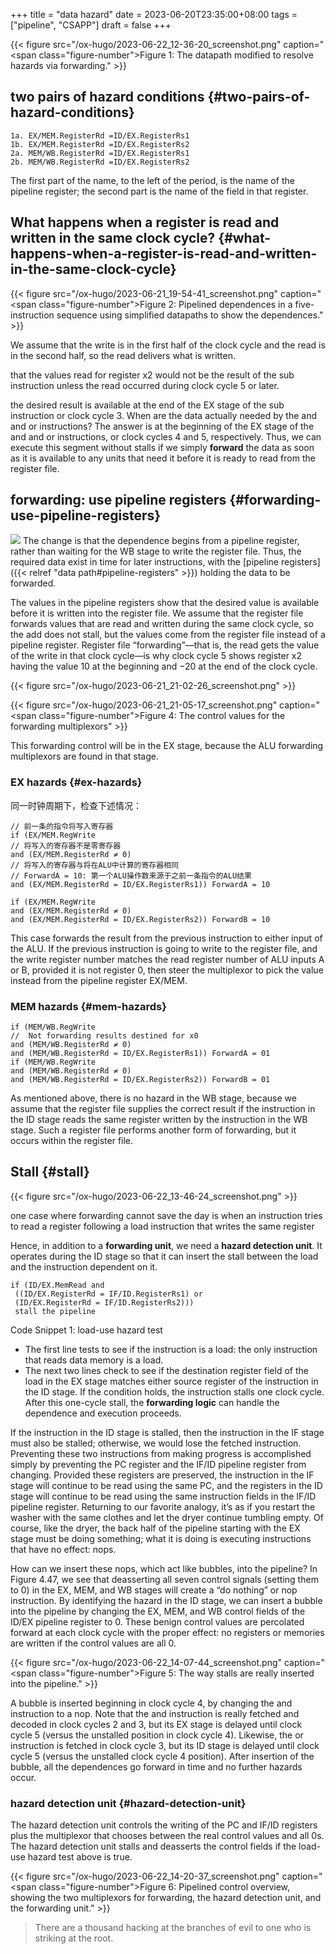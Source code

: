 +++
title = "data hazard"
date = 2023-06-20T23:35:00+08:00
tags = ["pipeline", "CSAPP"]
draft = false
+++

{{< figure src="/ox-hugo/2023-06-22_12-36-20_screenshot.png" caption="<span class=\"figure-number\">Figure 1: </span>The datapath modified to resolve hazards via forwarding." >}}


## two pairs of hazard conditions {#two-pairs-of-hazard-conditions}

```text
1a. EX/MEM.RegisterRd =ID/EX.RegisterRs1
1b. EX/MEM.RegisterRd =ID/EX.RegisterRs2
2a. MEM/WB.RegisterRd =ID/EX.RegisterRs1
2b. MEM/WB.RegisterRd =ID/EX.RegisterRs2
```

The first part of the name, to the left of the period, is the name of the pipeline register; the second part is the name of the field in that register.


## What happens when a register is read and written in the same clock cycle? {#what-happens-when-a-register-is-read-and-written-in-the-same-clock-cycle}

{{< figure src="/ox-hugo/2023-06-21_19-54-41_screenshot.png" caption="<span class=\"figure-number\">Figure 2: </span>Pipelined dependences in a five- instruction sequence using simplified datapaths to show the dependences." >}}

We assume that the write is in the first half of the clock cycle and the read is in the second half, so the read delivers what is written.

that the values read for register x2 would not be the result of the sub instruction unless the read occurred during clock cycle 5 or later.

the desired result is available at the end of the EX stage of the sub instruction or clock cycle 3. When are the data actually needed by the and and or instructions? The answer is at the beginning of the EX stage of the and and or instructions, or clock cycles 4 and 5, respectively. Thus, we can execute this segment without stalls if we simply **forward** the data as soon as it is available to any units that need it before it is ready to read from the register file.


## forwarding: use pipeline registers {#forwarding-use-pipeline-registers}

![](/ox-hugo/2023-06-21_20-51-39_screenshot.png)
The change is that the dependence begins from a pipeline register, rather than waiting for the WB stage to write the register file. Thus, the required data exist in time for later instructions, with the [pipeline registers]({{< relref "data path#pipeline-registers" >}}) holding the data to be forwarded.

The values in the pipeline registers show that the desired value is available before it is written into the register file. We assume that the register file forwards values that are read and written during the same clock cycle, so the add does not stall, but the values come from the register file instead of a pipeline register. Register file “forwarding”—that is, the read gets the value of the write in that clock cycle—is why clock cycle 5 shows register x2 having the value 10 at the beginning and −20 at the end of the clock cycle.

{{< figure src="/ox-hugo/2023-06-21_21-02-26_screenshot.png" >}}

{{< figure src="/ox-hugo/2023-06-21_21-05-17_screenshot.png" caption="<span class=\"figure-number\">Figure 4: </span>The control values for the forwarding multiplexors" >}}

This forwarding control will be in the EX stage, because the ALU forwarding multiplexors are found in that stage.


### EX hazards {#ex-hazards}

同一时钟周期下，检查下述情况：

```text
// 前一条的指令将写入寄存器
if (EX/MEM.RegWrite
// 将写入的寄存器不是零寄存器
and (EX/MEM.RegisterRd ≠ 0)
// 将写入的寄存器与将在ALU中计算的寄存器相同
// ForwardA = 10: 第一个ALU操作数来源于之前一条指令的ALU结果
and (EX/MEM.RegisterRd = ID/EX.RegisterRs1)) ForwardA = 10

if (EX/MEM.RegWrite
and (EX/MEM.RegisterRd ≠ 0)
and (EX/MEM.RegisterRd = ID/EX.RegisterRs2)) ForwardB = 10
```

This case forwards the result from the previous instruction to either input of the ALU. If the previous instruction is going to write to the register file, and the write register number matches the read register number of ALU inputs A or B, provided it is not register 0, then steer the multiplexor to pick the value instead from the pipeline register EX/MEM.


### MEM hazards {#mem-hazards}

```text
if (MEM/WB.RegWrite
//  Not forwarding results destined for x0
and (MEM/WB.RegisterRd ≠ 0)
and (MEM/WB.RegisterRd = ID/EX.RegisterRs1)) ForwardA = 01
if (MEM/WB.RegWrite
and (MEM/WB.RegisterRd ≠ 0)
and (MEM/WB.RegisterRd = ID/EX.RegisterRs2)) ForwardB = 01
```

As mentioned above, there is no hazard in the WB stage, because we assume that the register file supplies the correct result if the instruction in the ID stage reads the same register written by the instruction in the WB stage. Such a register file performs another form of forwarding, but it occurs within the register file.


## Stall {#stall}

{{< figure src="/ox-hugo/2023-06-22_13-46-24_screenshot.png" >}}

one case where forwarding cannot save the day is when an instruction tries to read a register following a load instruction that writes the same register

Hence, in addition to a **forwarding unit**, we need a **hazard detection unit**. It operates during the ID stage so that it can insert the stall between the load and the instruction dependent on it.

```text
if (ID/EX.MemRead and
 ((ID/EX.RegisterRd = IF/ID.RegisterRs1) or
 (ID/EX.RegisterRd = IF/ID.RegisterRs2)))
 stall the pipeline
```
<div class="src-block-caption">
  <span class="src-block-number">Code Snippet 1:</span>
  load-use hazard test
</div>

-   The first line tests to see if the instruction is a load: the only instruction that reads data memory is a load.
-   The next two lines check to see if the destination register field of the load in the EX stage matches either source register of the instruction in the ID stage. If the condition holds, the instruction stalls one clock cycle. After this one-cycle stall, the **forwarding logic** can handle the dependence and execution proceeds.

If the instruction in the ID stage is stalled, then the instruction in the IF stage must also be stalled; otherwise, we would lose the fetched instruction. Preventing these two instructions from making progress is accomplished simply by preventing the PC register and the IF/ID pipeline register from changing. Provided these registers are preserved, the instruction in the IF stage will continue to be read using the same PC, and the registers in the ID stage will continue to be read using the same instruction fields in the IF/ID pipeline register. Returning to our favorite analogy, it’s as if you restart the washer with the same clothes and let the dryer continue tumbling empty. Of course, like the dryer, the back half of the pipeline starting with the EX stage must be doing something; what it is doing is executing instructions that have no effect: nops.

How can we insert these nops, which act like bubbles, into the pipeline? In Figure 4.47, we see that deasserting all seven control signals (setting them to 0) in the EX, MEM, and WB stages will create a “do nothing” or nop instruction. By identifying the hazard in the ID stage, we can insert a bubble into the pipeline by changing the EX, MEM, and WB control fields of the ID/EX pipeline register to 0. These benign control values are percolated forward at each clock cycle with the proper effect: no registers or memories are written if the control values are all 0.

{{< figure src="/ox-hugo/2023-06-22_14-07-44_screenshot.png" caption="<span class=\"figure-number\">Figure 5: </span>The way stalls are really inserted into the pipeline." >}}

A bubble is inserted beginning in clock cycle 4, by changing the and instruction to a nop. Note that the and instruction is really fetched and decoded in clock cycles 2 and 3, but its EX stage is delayed until clock cycle 5 (versus the unstalled position in clock cycle 4). Likewise, the or instruction is fetched in clock cycle 3, but its ID stage is delayed until clock cycle 5 (versus the unstalled clock cycle 4 position). After insertion of the bubble, all the dependences go forward in time and no further hazards occur.


### hazard detection unit {#hazard-detection-unit}

The hazard detection unit controls the writing of the PC and IF/ID registers plus the multiplexor that chooses between the real control values and all 0s. The hazard detection unit stalls and deasserts the control fields if the load-use hazard test above is true.

{{< figure src="/ox-hugo/2023-06-22_14-20-37_screenshot.png" caption="<span class=\"figure-number\">Figure 6: </span>Pipelined control overview, showing the two multiplexors for forwarding, the hazard detection unit, and the forwarding unit." >}}

> There are a thousand hacking at the branches of evil to one who is striking at the root.
